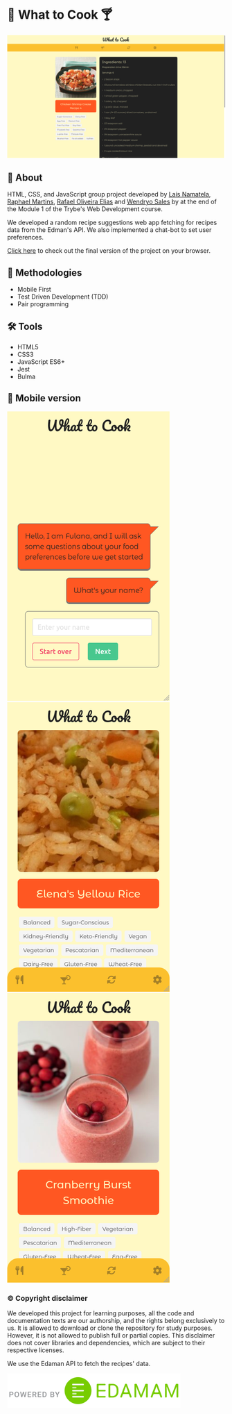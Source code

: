 # :fork_and_knife: What to Cook :cocktail:

![Desktop preview](./imgs/screenshot-desktop.png)

## :page_with_curl: About

HTML, CSS, and JavaScript group project developed by [Laís Namatela](https://www.linkedin.com/in/la%C3%ADs-nametala/), [Raphael Martins](https://www.linkedin.com/in/raphaelameidamartins/), [Rafael Oliveira Elias](https://www.linkedin.com/in/rafael-oliveira-elias-865bb3154/) and [Wendryo Sales](https://www.linkedin.com/in/wendryosales/) by at the end of the Module 1 of the Trybe's Web Development course. 

We developed a random recipe suggestions web app fetching for recipes data from the Edman's API. We also implemented a chat-bot to set user preferences.

[Click here](what-to-cook.netlify.app) to check out the final version of the project on your browser.

## :memo: Methodologies

* Mobile First
* Test Driven Development (TDD)
* Pair programming

## :hammer_and_wrench: Tools

* HTML5
* CSS3
* JavaScript ES6+
* Jest
* Bulma

## :iphone: Mobile version

![Mobile](./imgs/screenshot1.png)
![Mobile](./imgs/screenshot2.png)
![Mobile](./imgs/screenshot3.png)

### :copyright: Copyright disclaimer

We developed this project for learning purposes, all the code and documentation texts are our authorship, and the rights belong exclusively to us. It is allowed to download or clone the repository for study purposes. However, it is not allowed to publish full or partial copies. This disclaimer does not cover libraries and dependencies, which are subject to their respective licenses.

We use the Edaman API to fetch the recipes' data.

![Edaman attribution](imgs/Edamam_Badge_Transparent.svg)
